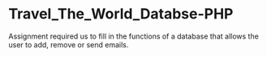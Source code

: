 # Travel_The_World_Databse-PHP
Assignment required us to fill in the functions of a database that allows the user to add, remove or send emails.
